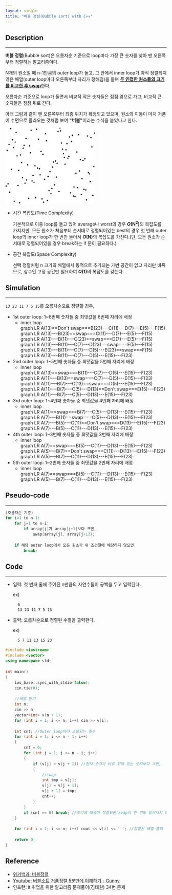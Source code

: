 ```yaml
---
layout: single
title: "버블 정렬(Bubble sort) with C++"
---
```


## Description
---
**버블 정렬**(Bubble sort)은 오름차순 기준으로 loop마다 가장 큰 숫자를 찾아 맨 오른쪽부터 정렬하는 알고리즘이다.

N개의 원소일 때 n-1만큼의 outer loop가 돌고, 그 안에서 inner loop가 아직 정렬되지 않은 배열(outer loop마다 오른쪽부터 자리가 정해짐)을 돌며 <strong><u>두 인접한 원소들의 크기를 비교한 후 swap</u></strong>한다.

오름차순 기준으로 loop가 돌면서 비교적 작은 숫자들은 점점 앞으로 가고, 비교적 큰 숫자들은 점점 뒤로 간다. 

아래 그림과 같이 맨 오른쪽부터 최종 위치가 확정되고 있으며, 원소의 이동이 마치 거품이 수면으로 올라오는 것처럼 보여 <strong>"버블"</strong>이라는 수식을 붙였다고 한다.

![bubble-sort-animation](https://github.com/ITHwang/ITHwang.github.io/blob/master/_images/20210303-Bubble_sort_animation.gif?raw=true)

- 시간 복잡도(Time Complexity)

    기본적으로 이중 loop를 돌고 있어 average나 worst의 경우 <strong>*O*(N<sup>2</sup>)</strong>의 복잡도를 가지지만, 모든 원소가 처음부터 순서대로 정렬되어있는 best의 경우 첫 번째 outer loop의 inner loop가 한 번만 돌아서 <strong><i>O</i>(N)</strong>의 복잡도를 가진다.(단, 모든 원소가 순서대로 정렬되어있을 경우 break하는 if 문이 필요하다.)  

- 공간 복잡도(Space Complexity)

    선택 정렬처럼 n 크기의 배열에서 동적으로 추가되는 가변 공간이 없고 자리만 바뀌므로, 상수인 고정 공간만 필요하여 <strong><i>O</i>(1)</strong>의 복잡도를 갖는다.

## Simulation
---
<body>
<code>13 23 11 7 5 15</code>를 오름차순으로 정렬할 경우,
<script src="https://github.com/ITHwang/ITHwang.github.io/blob/master/js/mermaid.min.js"></script>

- 1st outer loop: 1~6번째 숫자들 중 최댓값을 6번째 자리에 배정
    - inner loop
        <div class="mermaid">
            graph LR
            A(13)==Don't swap===B(23)---C(11)---D(7)---E(5)---F(15)
        </div>
        <div class="mermaid">
            graph LR
            A(13)---B(23)==swap===C(11)---D(7)---E(5)---F(15)
        </div>
        <div class="mermaid">
            graph LR
            A(13)---B(11)---C(23)==swap===D(7)---E(5)---F(15)
        </div>
        <div class="mermaid">
            graph LR
            A(13)---B(11)---C(7)---D(23)==swap===E(5)---F(15)
        </div>
        <div class="mermaid">
            graph LR
            A(13)---B(11)---C(7)---D(5)---E(23)==swap===F(15)
        </div>
        <div class="mermaid">
            graph LR
            A(13)---B(11)---C(7)---D(5)---E(15)---F(23)
        </div>
- 2nd outer loop: 1~5번째 숫자들 중 최댓값을 5번째 자리에 배정
    - inner loop
        <div class="mermaid">
            graph LR
            A(13)==swap===B(11)---C(7)---D(5)---E(15)---F(23)
        </div>
        <div class="mermaid">
            graph LR
            A(11)---B(13)==swap===C(7)---D(5)---E(15)---F(23)
        </div>
        <div class="mermaid">
            graph LR
            A(11)---B(7)---C(13)==swap===D(5)---E(15)---F(23)
        </div>
        <div class="mermaid">
            graph LR
            A(11)---B(7)---C(5)---D(13)==Don't swap===E(15)---F(23)
        </div>
        <div class="mermaid">
            graph LR
            A(11)---B(7)---C(5)---D(13)---E(15)---F(23)
        </div>
- 3rd outer loop: 1~4번째 숫자들 중 최댓값을 4번째 자리에 배정
    - inner loop
        <div class="mermaid">
            graph LR
            A(11)==swap===B(7)---C(5)---D(13)---E(15)---F(23)
        </div>
        <div class="mermaid">
            graph LR
            A(7)---B(11)==swap===C(5)---D(13)---E(15)---F(23)
        </div>
        <div class="mermaid">
            graph LR
            A(7)---B(5)---C(11)==Don't swap===D(13)---E(15)---F(23)
        </div>
        <div class="mermaid">
            graph LR
            A(7)---B(5)---C(11)---D(13)---E(15)---F(23)
        </div>
- 4th outer loop: 1~3번째 숫자들 중 최댓값을 3번째 자리에 배정
    - inner loop
        <div class="mermaid">
            graph LR
            A(7)==swap===B(5)---C(11)---D(13)---E(15)---F(23)
        </div>
        <div class="mermaid">
            graph LR
            A(5)---B(7)==Don't swap===C(11)---D(13)---E(15)---F(23)
        </div>
        <div class="mermaid">
            graph LR
            A(5)---B(7)---C(11)---D(13)---E(15)---F(23)
        </div>
- 5th outer loop: 1~2번째 숫자들 중 최댓값을 2번째 자리에 배정
    - inner loop
        <div class="mermaid">
            graph LR
            A(7)==swap===B(5)---C(11)---D(13)---E(15)---F(23)
        </div>
        <div class="mermaid">
            graph LR
            A(5)---B(7)---C(11)---D(13)---E(15)---F(23)
        </div>
</body>

## Pseudo-code
---
```cpp
(오름차순 기준)
for i=1 to n-1:
    for j=1 to n-i:
        if array[j]가 array[j+1]보다 크면,
            swap(array[j], array[j+1]);

    if 해당 outer loop에서 모든 원소가 위 조건절에 해당하지 않으면,
        break;
```

## Code
---
- 입력: 첫 번째 줄에 주어진 n만큼의 자연수들이 공백을 두고 입력된다.

    ex)

        6
        13 23 11 7 5 15

- 출력: 오름차순으로 정렬된 수열을 출력한다.

    ex)

        5 7 11 13 15 23

```cpp
#include <iostream>
#include <vector>
using namespace std;

int main()
{
	ios_base::sync_with_stdio(false);
	cin.tie(0);

    //배열 받기
	int n;
	cin >> n;
	vector<int> v(n + 1);
	for (int i = 1; i <= n; i++) cin >> v[i];
	
	int cnt; //Outer loop마다 스왑되는 횟수
	for (int i = 1; i <= n - 1; i++)
	{
		cnt = 0;
		for (int j = 1; j <= n - i; j++)
		{
			if (v[j] > v[j + 1]) //현재 숫자가 바로 뒤에 있는 숫자보다 크면,
			{
                //swap
				int tmp = v[j];
				v[j] = v[j + 1];
				v[j + 1] = tmp;
				cnt++;
			}
		}
		if (cnt == 0) break; //조기에 배열이 정렬되면(swap이 한 번도 일어나지 않았으면) break
	}

	for (int i = 1; i <= n; i++) cout << v[i] << ' '; //정렬된 배열 출력

	return 0;
}
```

## Reference
- [위키백과: 버블정렬](https://ko.wikipedia.org/wiki/%EA%B1%B0%ED%92%88_%EC%A0%95%EB%A0%AC)
- [Youtube: 버블소트 거품정렬 5분만에 이해하기 - Gunny](https://www.youtube.com/watch?v=RCnyz-Bfkmc&t=192s)
- 인프런: it 취업을 위한 알고리즘 문제풀이(김태원) 34번 문제

<script src="https://github.com/ITHwang/ITHwang.github.io/blob/master/js/mermaid.min.js"></script>
